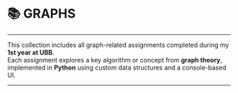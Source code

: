 # 📚 GRAPHS 
---

This collection includes all graph-related assignments completed during my **1st year at UBB**.  
Each assignment explores a key algorithm or concept from **graph theory**, implemented in **Python** using custom data structures and a console-based UI.

---




